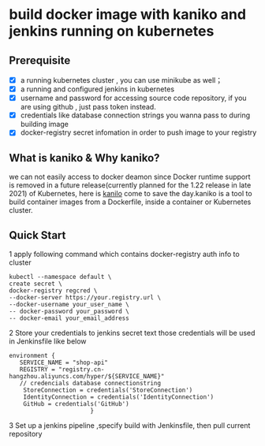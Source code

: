 # build docker image with kaniko and jenkins running on kubernetes

## Prerequisite

- [x] a running kubernetes cluster , you can use minikube as well；
- [x] a running and configured  jenkins in kubernetes
- [x] username and password for  accessing source code repository, if you are using github , just pass token instead.
- [x] credentials like database connection strings  you wanna pass to during  building image
- [x] docker-registry secret infomation in order to push image to your registry

## What is kaniko & Why kaniko?

we can not easily access to docker deamon since Docker runtime support is removed in a future release(currently planned for the 1.22 release in late 2021) of Kubernetes,
here is [kanilo](https://github.com/GoogleContainerTools/kaniko) come to save the day.kaniko is a tool to build container images from a Dockerfile, inside a container or Kubernetes cluster.

## Quick Start

1 apply following command which contains  docker-registry auth info to cluster

```
kubectl --namespace default \
create secret \
docker-registry regcred \
--docker-server https://your.registry.url \
--docker-username your_user_name \
-- docker-password your_password \
-- docker-email your_email_address
```

2 Store your  credentials  to jenkins secret text
those credentials will be used in Jenkinsfile like below

```
environment {            
   SERVICE_NAME = "shop-api"           
   REGISTRY = "registry.cn-hangzhou.aliyuncs.com/hyper/${SERVICE_NAME}" 
   // credencials database connectionstring 
    StoreConnection = credentials('StoreConnection') 
    IdentityConnection = credentials('IdentityConnection') 
    GitHub = credentials('GitHub')
                       }
```

3 Set up a jenkins pipeline ,specify  build with Jenkinsfile, then pull current repository
